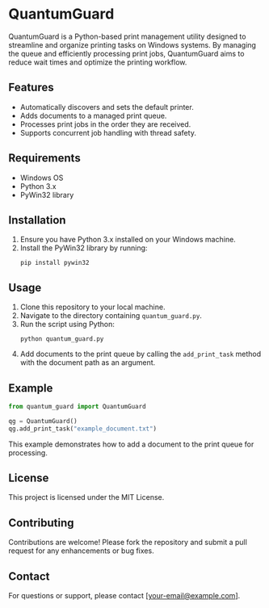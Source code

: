 # QuantumGuard

QuantumGuard is a Python-based print management utility designed to streamline and organize printing tasks on Windows systems. By managing the queue and efficiently processing print jobs, QuantumGuard aims to reduce wait times and optimize the printing workflow.

## Features

- Automatically discovers and sets the default printer.
- Adds documents to a managed print queue.
- Processes print jobs in the order they are received.
- Supports concurrent job handling with thread safety.

## Requirements

- Windows OS
- Python 3.x
- PyWin32 library

## Installation

1. Ensure you have Python 3.x installed on your Windows machine.
2. Install the PyWin32 library by running:
   ```shell
   pip install pywin32
   ```

## Usage

1. Clone this repository to your local machine.
2. Navigate to the directory containing `quantum_guard.py`.
3. Run the script using Python:
   ```shell
   python quantum_guard.py
   ```
4. Add documents to the print queue by calling the `add_print_task` method with the document path as an argument.

## Example

```python
from quantum_guard import QuantumGuard

qg = QuantumGuard()
qg.add_print_task("example_document.txt")
```

This example demonstrates how to add a document to the print queue for processing.

## License

This project is licensed under the MIT License.

## Contributing

Contributions are welcome! Please fork the repository and submit a pull request for any enhancements or bug fixes.

## Contact

For questions or support, please contact [your-email@example.com].